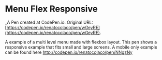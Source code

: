 # Menu Flex Responsive
 _A Pen created at CodePen.io. Original URL: [https://codepen.io/renatocolaco/pen/wGeyRE](https://codepen.io/renatocolaco/pen/wGeyRE).

 A example of a multi level menu made with flexbox layout. This pen shows a responsive example that fits small and large screens. A mobile only example can be found here http://codepen.io/renatocolaco/pen/NNgzNy